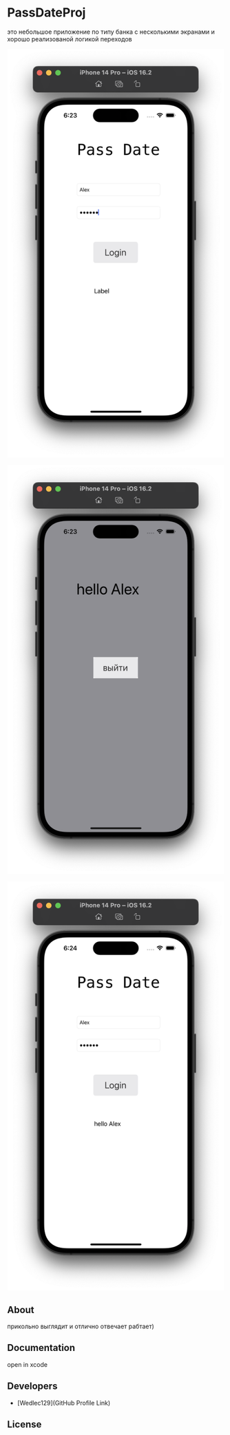 # PassDateProj


это небольшое приложение по типу банка с несколькими экранами и хорошо реализованой логикой переходов


<p align="center">
      <img src="https://github.com/Wedlec129/PassDateProj/blob/main/1.png" width="726">
</p>

<p align="center">
      <img src="https://github.com/Wedlec129/PassDateProj/blob/main/2.png" width="726">
</p>

<p align="center">
      <img src="https://github.com/Wedlec129/PassDateProj/blob/main/3.png" width="726">
</p>


## About

прикольно выглядит и отлично отвечает рабтает)




## Documentation

open in xcode 

## Developers

- [Wedlec129](GitHub Profile Link)

## License
